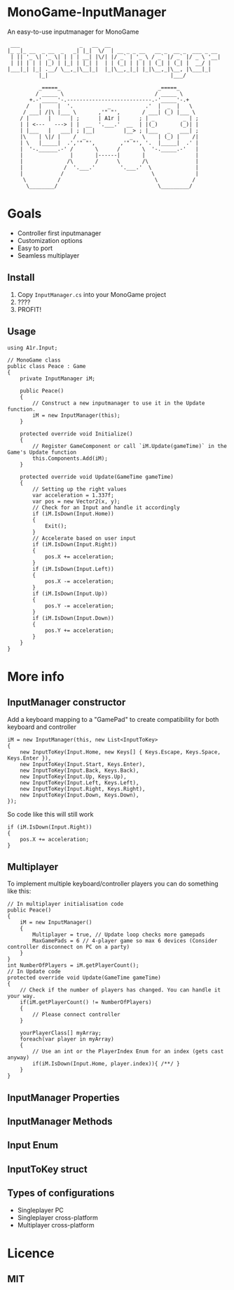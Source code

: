 # MonoGame-InputManager
An easy-to-use inputmanager for MonoGame

	 ___                   _   __  __                                   
	|_ _|_ __  _ __  _   _| |_|  \/  | __ _ _ __   __ _  __ _  ___ _ __ 
	 | || '_ \| '_ \| | | | __| |\/| |/ _` | '_ \ / _` |/ _` |/ _ \ '__|
	 | || | | | |_) | |_| | |_| |  | | (_| | | | | (_| | (_| |  __/ |   
	|___|_| |_| .__/ \__,_|\__|_|  |_|\__,_|_| |_|\__,_|\__, |\___|_|   
			  |_|                                       |___/           
          
			  _=====_                               _=====_
			 / _____ \                             / _____ \
		   +.-'_____'-.---------------------------.-'_____'-.+
		  /   |     |  '.           _           .'  |  _  |   \
		 / ___| /|\ |___ \       ,'" "',       / ___| (_) |___ \
		/ |      |      | ;      | A1r |      ; | _         _ | ;
		| | <---   ---> | |  __  '.___.'  __  | |(_)       (_)| |
		| |___   |   ___| ; |__|         |__> ; |___   _   ___| ;
		|\    | \|/ |    /  _              _   \    | (_) |    /|
		| \   |_____|  .','" "',        ,'" "', '.  |_____|  .' |
		|  '-.______.-' /       \      /       \  '-._____.-'   |
		|               |       |------|       |                |
		|              /\       /      \       /\               |
		|             /  '.___.'        '.___.'  \              |
		|            /                            \             |
		 \          /                              \           /
		  \________/                                \_________/ 

# Goals

- Controller first inputmanager
- Customization options
- Easy to port
- Seamless multiplayer

## Install
1. Copy `InputManager.cs` into your MonoGame project
2. ????
3. PROFIT!

## Usage

	using A1r.Input;

	// MonoGame class
    public class Peace : Game
    {
		private InputManager iM;

        public Peace()
		{
			// Construct a new inputmanager to use it in the Update function.
            iM = new InputManager(this);
		}

        protected override void Initialize()
		{
			// Register GameComponent or call `iM.Update(gameTime)` in the Game's Update function
			this.Components.Add(iM);
        }

		protected override void Update(GameTime gameTime)
        {
			// Setting up the right values
			var acceleration = 1.337f;
			var pos = new Vector2(x, y);
			// Check for an Input and handle it accordingly
            if (iM.IsDown(Input.Home))
			{
                Exit();
			}
			// Accelerate based on user input
            if (iM.IsDown(Input.Right))
            {
                pos.X += acceleration;
            }
            if (iM.IsDown(Input.Left))
            {
                pos.X -= acceleration;
            }
            if (iM.IsDown(Input.Up))
            {
                pos.Y -= acceleration;
            }
            if (iM.IsDown(Input.Down))
            {
                pos.Y += acceleration;
            }
		}
	}

# More info

## InputManager constructor

Add a keyboard mapping to a "GamePad" to create compatibility for both keyboard and controller

	iM = new InputManager(this, new List<InputToKey>
	{
		new InputToKey(Input.Home, new Keys[] { Keys.Escape, Keys.Space, Keys.Enter }),
        new InputToKey(Input.Start, Keys.Enter),
        new InputToKey(Input.Back, Keys.Back),
        new InputToKey(Input.Up, Keys.Up),
        new InputToKey(Input.Left, Keys.Left),
        new InputToKey(Input.Right, Keys.Right),
        new InputToKey(Input.Down, Keys.Down),
    });

So code like this will still work

	if (iM.IsDown(Input.Right))
	{
		pos.X += acceleration;
	}

## Multiplayer

To implement multiple keyboard/controller players you can do something like this:

	// In multiplayer initialisation code
	public Peace()
    {
		iM = new InputManager()
		{
			Multiplayer = true, // Update loop checks more gamepads
			MaxGamePads = 6 // 4-player game so max 6 devices (Consider controller disconnect on PC on a party)
		}
	}
	int NumberOfPlayers = iM.getPlayerCount();
	// In Update code
	protected override void Update(GameTime gameTime)
    {
		// Check if the number of players has changed. You can handle it your way.
		if(iM.getPlayerCount() != NumberOfPlayers)
		{
			// Please connect controller
		}
		
		yourPlayerClass[] myArray;
		foreach(var player in myArray)
		{
			// Use an int or the PlayerIndex Enum for an index (gets cast anyway)
			if(iM.IsDown(Input.Home, player.index)){ /**/ }
		}
	}

	

## InputManager Properties
## InputManager Methods
## Input Enum
## InputToKey struct

## Types of configurations

- Singleplayer PC
- Singleplayer cross-platform
- Multiplayer cross-platform

# Licence

MIT
--
